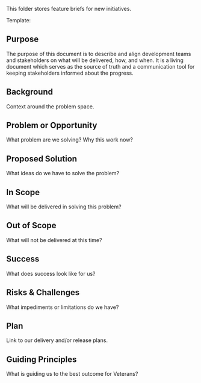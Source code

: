 This folder stores feature briefs for new initiatives. 


Template:
## Purpose
The purpose of this document is to describe and align development teams and stakeholders on what will be delivered, how, and when. It is a living document which serves as the source of truth and a communication tool for keeping stakeholders informed about the progress.

## Background
Context around the problem space.

## Problem or Opportunity
What problem are we solving? Why this work now?

## Proposed Solution
What ideas do we have to solve the problem?

## In Scope
What will be delivered in solving this problem?

## Out of Scope
What will not be delivered at this time?

## Success
What does success look like for us?

## Risks & Challenges
What impediments or limitations do we have?

## Plan
Link to our delivery and/or release plans.

## Guiding Principles
What is guiding us to the best outcome for Veterans?
